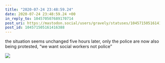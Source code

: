 ```yaml
---
title: "2020-07-24 23:48:59.24"
date: 2020-07-24 23:48:59.24 +00
in_reply_to: 104570507689170714
post_uri: https://mastodon.social/users/gravely/statuses/104571505161416388
post_id: 104571505161416388
---
```

the situation seems unchanged five hours later, only the police are now also being protested, “we want social workers not police”


![](/images/104571505107594235.jpg)


